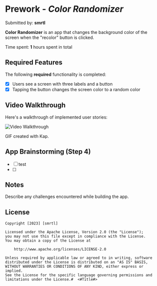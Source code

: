 # Prework - *Color Randomizer*

Submitted by: **smrtl**

**Color Randomizer** is an app that changes the background color of the screen when the "recolor" button is clicked.

Time spent: **1** hours spent in total

## Required Features

The following **required** functionality is completed:

- [X] Users see a screen with three labels and a button
- [X] Tapping the button changes the screen color to a random color
 
## Video Walkthrough

Here's a walkthrough of implemented user stories:

<img src='https://media.giphy.com/media/v1.Y2lkPTc5MGI3NjExNW1xdzdiYjB1aGxuYXo3bHZpeXc3aXFqdW5nMnFscnRjeXl1cTc3dCZlcD12MV9pbnRlcm5hbF9naWZfYnlfaWQmY3Q9Zw/b42o4zGDNY3ZB5IY3L/giphy.gif' title='Video Walkthrough' width='' alt='Video Walkthrough' />

<!-- Replace this with whatever GIF tool you used! -->
GIF created with Kap.
<!-- Recommended tools:
[Kap](https://getkap.co/) for macOS
[ScreenToGif](https://www.screentogif.com/) for Windows
[peek](https://github.com/phw/peek) for Linux. -->

## App Brainstorming (Step 4)
- [ ] test
- [ ] 

## Notes

Describe any challenges encountered while building the app.

## License

    Copyright [2023] [smrtl]

    Licensed under the Apache License, Version 2.0 (the "License");
    you may not use this file except in compliance with the License.
    You may obtain a copy of the License at

        http://www.apache.org/licenses/LICENSE-2.0

    Unless required by applicable law or agreed to in writing, software
    distributed under the License is distributed on an "AS IS" BASIS,
    WITHOUT WARRANTIES OR CONDITIONS OF ANY KIND, either express or implied.
    See the License for the specific language governing permissions and
    limitations under the License.#  <#Title#>

